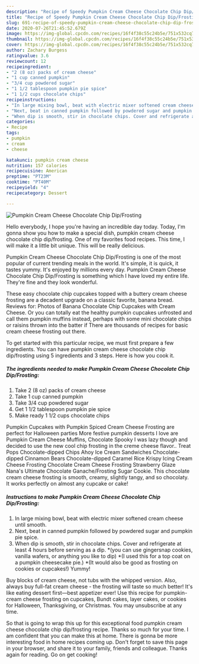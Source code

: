 ```yaml
---
description: "Recipe of Speedy Pumpkin Cream Cheese Chocolate Chip Dip/Frosting"
title: "Recipe of Speedy Pumpkin Cream Cheese Chocolate Chip Dip/Frosting"
slug: 691-recipe-of-speedy-pumpkin-cream-cheese-chocolate-chip-dip-frosting
date: 2020-07-26T21:45:52.679Z
image: https://img-global.cpcdn.com/recipes/16f4f38c55c24b5e/751x532cq70/pumpkin-cream-cheese-chocolate-chip-dipfrosting-recipe-main-photo.jpg
thumbnail: https://img-global.cpcdn.com/recipes/16f4f38c55c24b5e/751x532cq70/pumpkin-cream-cheese-chocolate-chip-dipfrosting-recipe-main-photo.jpg
cover: https://img-global.cpcdn.com/recipes/16f4f38c55c24b5e/751x532cq70/pumpkin-cream-cheese-chocolate-chip-dipfrosting-recipe-main-photo.jpg
author: Zachary Burgess
ratingvalue: 3.6
reviewcount: 12
recipeingredient:
- "2 (8 oz) packs of cream cheese"
- "1 cup canned pumpkin"
- "3/4 cup powdered sugar"
- "1 1/2 tablespoon pumpkin pie spice"
- "1 1/2 cups chocolate chips"
recipeinstructions:
- "In large mixing bowl, beat with electric mixer softened cream cheese until smooth."
- "Next, beat in canned pumpkin followed by powdered sugar and pumpkin pie spice."
- "When dip is smooth, stir in chocolate chips. Cover and refrigerate at least 4 hours before serving as a dip. *(you can use gingersnap cookies, vanilla wafers, or anything you like to dip) *(I used this for a top coat on a pumpkin cheesecake pie.) *(It would also be good as frosting on cookies or cupcakes!) Yummy!"
categories:
- Recipe
tags:
- pumpkin
- cream
- cheese

katakunci: pumpkin cream cheese 
nutrition: 157 calories
recipecuisine: American
preptime: "PT23M"
cooktime: "PT40M"
recipeyield: "4"
recipecategory: Dessert

---
```



![Pumpkin Cream Cheese Chocolate Chip Dip/Frosting](https://img-global.cpcdn.com/recipes/16f4f38c55c24b5e/751x532cq70/pumpkin-cream-cheese-chocolate-chip-dipfrosting-recipe-main-photo.jpg)

Hello everybody, I hope you're having an incredible day today. Today, I'm gonna show you how to make a special dish, pumpkin cream cheese chocolate chip dip/frosting. One of my favorites food recipes. This time, I will make it a little bit unique. This will be really delicious.

Pumpkin Cream Cheese Chocolate Chip Dip/Frosting is one of the most popular of current trending meals in the world. It's simple, it is quick, it tastes yummy. It's enjoyed by millions every day. Pumpkin Cream Cheese Chocolate Chip Dip/Frosting is something which I have loved my entire life. They're fine and they look wonderful.

These easy chocolate chip cupcakes topped with a buttery cream cheese frosting are a decadent upgrade on a classic favorite, banana bread. Reviews for: Photos of Banana Chocolate Chip Cupcakes with Cream Cheese. Or you can totally eat the healthy pumpkin cupcakes unfrosted and call them pumpkin muffins instead, perhaps with some mini chocolate chips or raisins thrown into the batter if There are thousands of recipes for basic cream cheese frosting out there.


To get started with this particular recipe, we must first prepare a few ingredients. You can have pumpkin cream cheese chocolate chip dip/frosting using 5 ingredients and 3 steps. Here is how you cook it.

<!--inarticleads1-->

##### The ingredients needed to make Pumpkin Cream Cheese Chocolate Chip Dip/Frosting:

1. Take 2 (8 oz) packs of cream cheese
1. Take 1 cup canned pumpkin
1. Take 3/4 cup powdered sugar
1. Get 1 1/2 tablespoon pumpkin pie spice
1. Make ready 1 1/2 cups chocolate chips


Pumpkin Cupcakes with Pumpkin Spiced Cream Cheese Frosting are perfect for Halloween parties More festive pumpkin desserts I love are Pumpkin Cream Cheese Muffins, Chocolate Spooky I was lazy though and decided to use the new cool chip frosting in the creme cheese flavor.. Treat Pops Chocolate-dipped Chips Ahoy Ice Cream Sandwiches Chocolate-dipped Cinnamon Bears Chocolate-dipped Caramel Rice Krispy Icing Cream Cheese Frosting Chocolate Cream Cheese Frosting Strawberry Glaze Nana&#39;s Ultimate Chocolate Ganache/Frosting Sugar Cookie. This chocolate cream cheese frosting is smooth, creamy, slightly tangy, and so chocolaty. It works perfectly on almost any cupcake or cake! 

<!--inarticleads2-->

##### Instructions to make Pumpkin Cream Cheese Chocolate Chip Dip/Frosting:

1. In large mixing bowl, beat with electric mixer softened cream cheese until smooth.
1. Next, beat in canned pumpkin followed by powdered sugar and pumpkin pie spice.
1. When dip is smooth, stir in chocolate chips. Cover and refrigerate at least 4 hours before serving as a dip. *(you can use gingersnap cookies, vanilla wafers, or anything you like to dip) *(I used this for a top coat on a pumpkin cheesecake pie.) *(It would also be good as frosting on cookies or cupcakes!) Yummy!


Buy blocks of cream cheese, not tubs with the whipped version. Also, always buy full-fat cream cheese - the frosting will taste so much better! It&#39;s like eating dessert first—best appetizer ever! Use this recipe for pumpkin-cream cheese frosting on cupcakes, Bundt cakes, layer cakes, or cookies for Halloween, Thanksgiving, or Christmas. You may unsubscribe at any time. 

So that is going to wrap this up for this exceptional food pumpkin cream cheese chocolate chip dip/frosting recipe. Thanks so much for your time. I am confident that you can make this at home. There is gonna be more interesting food in home recipes coming up. Don't forget to save this page in your browser, and share it to your family, friends and colleague. Thanks again for reading. Go on get cooking!
